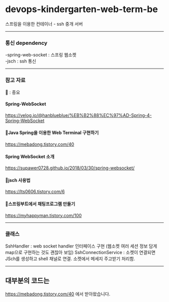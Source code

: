 # devops-kindergarten-web-term-be
스프링을 이용한 컨테이너 - ssh 중개 서버

---

### 통신 dependency
-spring-web-socket : 스프링 웹소켓  
-jsch : ssh 통신

---
### 참고 자료
📎 : 중요
#### Spring-WebSocket
<a>https://velog.io/@hanblueblue/%EB%B2%88%EC%97%AD-Spring-4-Spring-WebSocket  
#### 📎Java Spring을 이용한 Web Terminal 구현하기
<a>https://mebadong.tistory.com/40  
#### Spring WebSocket 소개
<a>https://supawer0728.github.io/2018/03/30/spring-websocket/  
#### 📎jsch 사용법
<a>https://lts0606.tistory.com/6  
#### 📎스프링부트에서 채팅프로그램 만들기
<a>https://myhappyman.tistory.com/100

---
### 클래스
SshHandler : web socket handler 인터페이스 구현 (웹소켓 여러 세션 정보 담게 map으로 구현하는 것도 괜찮아 보임)
SshConnectionService : 소켓이 연결되면 JSch를 생성하고 shell 채널로 연결. 소켓에서 메세지 주고받기 처리함.

---

## 대부분의 코드는
<a>https://mebadong.tistory.com/40
에서 받아왔습니다.
 